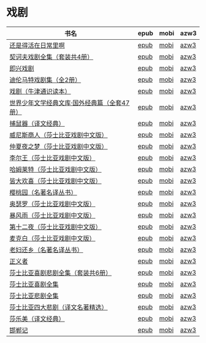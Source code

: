 # 戏剧

| 书名 | epub | mobi | azw3 |
| --- | --- | --- | --- |
| [还是得活在日常里啊](http://ct.dalanmei.com/f/31084289-771246739-f5eb56) | [epub](http://ct.dalanmei.com/f/31084289-771246739-f5eb56) | [mobi](http://ct.dalanmei.com/f/31084289-771231453-f3e756) | [azw3](http://ct.dalanmei.com/f/31084289-771236431-c41954) |
| [契诃夫戏剧全集（套装共4册）](http://ct.dalanmei.com/f/31084289-771241140-fe3d54) | [epub](http://ct.dalanmei.com/f/31084289-771241140-fe3d54) | [mobi](http://ct.dalanmei.com/f/31084289-771229574-7e979d) | [azw3](http://ct.dalanmei.com/f/31084289-771233257-b25c63) |
| [即兴戏剧](http://ct.dalanmei.com/f/31084289-572065178-464c4f) | [epub](http://ct.dalanmei.com/f/31084289-572065178-464c4f) | [mobi](http://ct.dalanmei.com/f/31084289-571731431-d2c597) | [azw3](http://ct.dalanmei.com/f/31084289-572085083-1c8df8) |
| [迪伦马特戏剧集（全2册）](http://ct.dalanmei.com/f/31084289-572112429-5dd098) | [epub](http://ct.dalanmei.com/f/31084289-572112429-5dd098) | [mobi](http://ct.dalanmei.com/f/31084289-571723669-5ad1ee) | [azw3](http://ct.dalanmei.com/f/31084289-572116390-590ff8) |
| [戏剧（牛津通识读本）](http://ct.dalanmei.com/f/31084289-572116695-242907) | [epub](http://ct.dalanmei.com/f/31084289-572116695-242907) | [mobi](http://ct.dalanmei.com/f/31084289-571664737-207c42) | [azw3](http://ct.dalanmei.com/f/31084289-572176635-1e1935) |
| [世界少年文学经典文库·国外经典篇（全套47册）](http://ct.dalanmei.com/f/31084289-571834787-bafc90) | [epub](http://ct.dalanmei.com/f/31084289-571834787-bafc90) | [mobi](http://ct.dalanmei.com/f/31084289-571549667-c489d0) | [azw3](http://ct.dalanmei.com/f/31084289-572200440-6f93e5) |
| [捕鼠器（译文经典）](http://ct.dalanmei.com/f/31084289-571908815-f425d6) | [epub](http://ct.dalanmei.com/f/31084289-571908815-f425d6) | [mobi](http://ct.dalanmei.com/f/31084289-571555658-d2e339) | [azw3](http://ct.dalanmei.com/f/31084289-572203126-e8c2d2) |
| [威尼斯商人（莎士比亚戏剧中文版）](http://ct.dalanmei.com/f/31084289-571913237-0e790e) | [epub](http://ct.dalanmei.com/f/31084289-571913237-0e790e) | [mobi](http://ct.dalanmei.com/f/31084289-571556342-155dc6) | [azw3](http://ct.dalanmei.com/f/31084289-572203517-e4cb63) |
| [仲夏夜之梦（莎士比亚戏剧中文版）](http://ct.dalanmei.com/f/31084289-571915365-b363e5) | [epub](http://ct.dalanmei.com/f/31084289-571915365-b363e5) | [mobi](http://ct.dalanmei.com/f/31084289-571557487-718334) | [azw3](http://ct.dalanmei.com/f/31084289-572203764-2a442a) |
| [李尔王（莎士比亚戏剧中文版）](http://ct.dalanmei.com/f/31084289-571915841-056677) | [epub](http://ct.dalanmei.com/f/31084289-571915841-056677) | [mobi](http://ct.dalanmei.com/f/31084289-571557576-36913b) | [azw3](http://ct.dalanmei.com/f/31084289-572203820-e5a3f9) |
| [哈姆莱特（莎士比亚戏剧中文版）](http://ct.dalanmei.com/f/31084289-571917135-706641) | [epub](http://ct.dalanmei.com/f/31084289-571917135-706641) | [mobi](http://ct.dalanmei.com/f/31084289-571558327-f91461) | [azw3](http://ct.dalanmei.com/f/31084289-572203933-8da8fe) |
| [皆大欢喜（莎士比亚戏剧中文版）](http://ct.dalanmei.com/f/31084289-571917876-52d4bd) | [epub](http://ct.dalanmei.com/f/31084289-571917876-52d4bd) | [mobi](http://ct.dalanmei.com/f/31084289-571558394-46c946) | [azw3](http://ct.dalanmei.com/f/31084289-572203971-18a806) |
| [樱桃园（名著名译丛书）](http://ct.dalanmei.com/f/31084289-571917897-d60fd8) | [epub](http://ct.dalanmei.com/f/31084289-571917897-d60fd8) | [mobi](http://ct.dalanmei.com/f/31084289-571558399-6b0767) | [azw3](http://ct.dalanmei.com/f/31084289-572203980-8076dd) |
| [奥瑟罗（莎士比亚戏剧中文版）](http://ct.dalanmei.com/f/31084289-571918093-e961a6) | [epub](http://ct.dalanmei.com/f/31084289-571918093-e961a6) | [mobi](http://ct.dalanmei.com/f/31084289-571558499-fd5fe7) | [azw3](http://ct.dalanmei.com/f/31084289-572204010-c2e4c9) |
| [暴风雨（莎士比亚戏剧中文版）](http://ct.dalanmei.com/f/31084289-571918199-de08da) | [epub](http://ct.dalanmei.com/f/31084289-571918199-de08da) | [mobi](http://ct.dalanmei.com/f/31084289-571558551-012a25) | [azw3](http://ct.dalanmei.com/f/31084289-572204022-cd0b95) |
| [第十二夜（莎士比亚戏剧中文版）](http://ct.dalanmei.com/f/31084289-571918524-07d370) | [epub](http://ct.dalanmei.com/f/31084289-571918524-07d370) | [mobi](http://ct.dalanmei.com/f/31084289-571558781-70adbe) | [azw3](http://ct.dalanmei.com/f/31084289-572204073-4ec5b1) |
| [麦克白（莎士比亚戏剧中文版）](http://ct.dalanmei.com/f/31084289-571919181-470bc8) | [epub](http://ct.dalanmei.com/f/31084289-571919181-470bc8) | [mobi](http://ct.dalanmei.com/f/31084289-571558897-180699) | [azw3](http://ct.dalanmei.com/f/31084289-572204150-1d700c) |
| [老妇还乡（名著名译丛书）](http://ct.dalanmei.com/f/31084289-571919721-0cc582) | [epub](http://ct.dalanmei.com/f/31084289-571919721-0cc582) | [mobi](http://ct.dalanmei.com/f/31084289-571559018-c667c5) | [azw3](http://ct.dalanmei.com/f/31084289-572211416-5f8a7c) |
| [正义者](http://ct.dalanmei.com/f/31084289-571986951-3ee3a0) | [epub](http://ct.dalanmei.com/f/31084289-571986951-3ee3a0) | [mobi](http://ct.dalanmei.com/f/31084289-571561106-e42511) | [azw3](http://ct.dalanmei.com/f/31084289-572212143-e947ca) |
| [莎士比亚喜剧悲剧全集（套装共6册）](http://ct.dalanmei.com/f/31084289-571777353-82aaba) | [epub](http://ct.dalanmei.com/f/31084289-571777353-82aaba) | [mobi](http://ct.dalanmei.com/f/31084289-571514673-304949) | [azw3](http://ct.dalanmei.com/f/31084289-571922738-c607a2) |
| [莎士比亚喜剧全集](None) | [epub](None) | [mobi](None) | [azw3](None) |
| [莎士比亚悲剧全集](None) | [epub](None) | [mobi](None) | [azw3](None) |
| [莎士比亚四大悲剧（译文名著精选）](http://ct.dalanmei.com/f/31084289-571786503-954c38) | [epub](http://ct.dalanmei.com/f/31084289-571786503-954c38) | [mobi](http://ct.dalanmei.com/f/31084289-571452455-99710e) | [azw3](http://ct.dalanmei.com/f/31084289-571885726-3c5414) |
| [莎乐美（译文经典）](http://ct.dalanmei.com/f/31084289-571787664-441505) | [epub](http://ct.dalanmei.com/f/31084289-571787664-441505) | [mobi](http://ct.dalanmei.com/f/31084289-571454431-958047) | [azw3](http://ct.dalanmei.com/f/31084289-571888086-824ab1) |
| [邯郸记](http://ct.dalanmei.com/f/31084289-571788084-0dd499) | [epub](http://ct.dalanmei.com/f/31084289-571788084-0dd499) | [mobi](http://ct.dalanmei.com/f/31084289-571455853-fb2f86) | [azw3](http://ct.dalanmei.com/f/31084289-571889605-542f51) |
